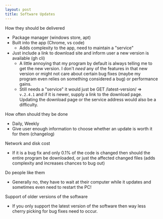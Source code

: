 ```yaml
---
layout: post
title: Software Updates
---
```


How they should be delivered

- Package manager (windows store, apt)
- Built into the app (Chrome, vs code)
  - Adds complexity to the app, need to maintain a "service"
- Just include a link to download site and inform user a new version is available (gh cli)
  - A little annoying that my program by default is always telling me to get the new version. I don't *need* any of the features in that new version or might not care about certain bug fixes (maybe my program even relies on something considered a bug) or performance gains.
  - Still needs a "service" it would just be GET /latest-version/ => `v.2.4.1` and if it is newer, supply a link to the download page. Updating the download page or the service address would also be a difficulty.

How often should they be done

- Daily, Weekly
- Give user enough information to choose whether an update is worth it for them (changelog)

Network and disk cost

- If it is a bug fix and only 0.1% of the code is changed then should the entire program be downloaded, or just the affected changed files (adds complexity and increases chances to bug out)

Do people like them

- Generally no, they have to wait at their computer while it updates and sometimes even need to restart the PC!

Support of older versions of the software

- If you only support the latest version of the software then way less cherry picking for bug fixes need to occur.
